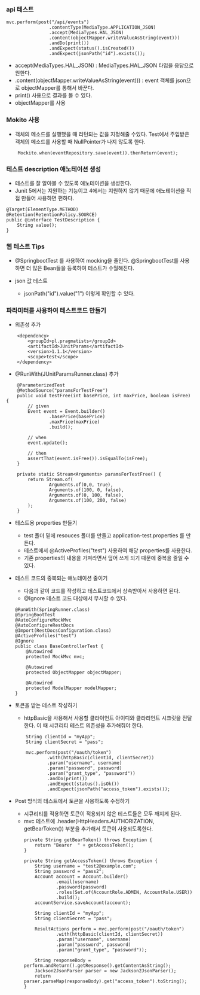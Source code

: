 ### api 테스트
```
mvc.perform(post("/api/events")
                .contentType(MediaType.APPLICATION_JSON)
                .accept(MediaTypes.HAL_JSON)
                .content(objectMapper.writeValueAsString(event)))
                .andDo(print())
                .andExpect(status().isCreated())
                .andExpect(jsonPath("id").exists());
```
- accept(MediaTypes.HAL_JSON) : MediaTypes.HAL_JSON 타입을 응답으로 원한다.
-  .content(objectMapper.writeValueAsString(event))) : event 객체를 json으로 objectMapper를 통해서 바꾼다.
- print() 사용으로 결과를 볼 수 있다.
- objectMapper를 사용

### Mokito 사용
- 객체의 메소드를 실행했을 때 리턴되는 값을 지정해줄 수있다. Test에서 주입받은 객체의 메소드를 사용할 때 NullPointer가 나지 않도록 한다.
    ```
     Mockito.when(eventRepository.save(event)).thenReturn(event);
    ```

### 테스트 description 애노테이션 생성
- 테스트를 잘 알아볼 수 있도록 애노테이션을 생성한다.
- Junit 5에서는 지원하는 기능이고 4에서는 지원하지 않기 때문에 애노테이션을 직접 만들어 사용하면 편하다.
```
@Target(ElementType.METHOD)
@Retention(RetentionPolicy.SOURCE)
public @interface TestDescription {
    String value();
}
```

### 웹 테스트 Tips
- @SpringbootTest 를 사용하여 mocking을 줄인다. @SpringbootTest를 사용하면 더 많은 Bean들을 등록하여 테스트가 수월해진다.

- json 값 테스트
    - jsonPath("id").value("1") 이렇게 확인할 수 있다.


### 파라미터를 사용하여 테스트코드 만들기
- 의존성 추가
```
    <dependency>
        <groupId>pl.pragmatists</groupId>
        <artifactId>JUnitParams</artifactId>
        <version>1.1.1</version>
        <scope>test</scope>
    </dependency>
```
- @RunWith(JUnitParamsRunner.class) 추가
```
    @ParameterizedTest
    @MethodSource("paramsForTestFree")
    public void testFree(int basePrice, int maxPrice, boolean isFree) {
        // given
        Event event = Event.builder()
                .basePrice(basePrice)
                .maxPrice(maxPrice)
                .build();

        // when
        event.update();

        // then
        assertThat(event.isFree()).isEqualTo(isFree);
    }

    private static Stream<Arguments> paramsForTestFree() { 
        return Stream.of(
                Arguments.of(0,0, true),
                Arguments.of(100, 0, false),
                Arguments.of(0, 100, false),
                Arguments.of(100, 200, false)
        );
    }
```

- 테스트용 properties 만들기
    - test 폴더 밑에 resouces 폴더를 만들고 application-test.properties 를 만든다.
    - 테스트에서 @ActiveProfiles("test") 사용하여 해당 properties를 사용한다.
    - 기존 properties의 내용을 가져라면서 덮어 쓰게 되기 때문에 중복을 줄일 수 있다.

- 테스트 코드의 중복되는 애노테이션 줄이기
    - 다음과 같이 코드를 작성하고 테스트코드에서 상속받아서 사용하면 된다.
    - @Ignore 테스트 코드 대상에서 무시할 수 있다.
    ```
    @RunWith(SpringRunner.class)
    @SpringBootTest
    @AutoConfigureMockMvc
    @AutoConfigureRestDocs
    @Import(RestDocsConfiguration.class)
    @ActiveProfiles("test")
    @Ignore
    public class BaseControllerTest {
        @Autowired
        protected MockMvc mvc;

        @Autowired
        protected ObjectMapper objectMapper;

        @Autowired
        protected ModelMapper modelMapper;
    }
    ```

- 토큰을 받는 테스트 작성하기
    - httpBasic을 사용해서 사용할 클라이언트 아이디와 클라리언트 시크릿을 전달한다. 이 때 시큐리티 테스트 의존성을 추가해줘야 한다.
    ```
        String clientId = "myApp";
        String clientSecret = "pass";

        mvc.perform(post("/oauth/token")
                .with(httpBasic(clientId, clientSecret))
                .param("username", username)
                .param("password", password)
                .param("grant_type", "password"))
                .andDo(print())
                .andExpect(status().isOk())
                .andExpect(jsonPath("access_token").exists());
    ```

- Post 방식의 테스트에서 토큰을 사용하도록 수정하기
    - 시큐리티를 적용하면 토큰이 적용되지 않은 테스트들은 모두 깨지게 된다.
    - mvc 테스트에 .header(HttpHeaders.AUTHORIZATION, getBearToken()) 부분을 추가해서 토큰이 사용되도록한다.
        ```
        private String getBearToken() throws Exception {
            return "Bearer  " + getAccessToken();
        }

        private String getAccessToken() throws Exception {
            String username = "test2@example.com";
            String password = "pass2";
            Account account = Account.builder()
                    .email(username)
                    .password(password)
                    .roles(Set.of(AccountRole.ADMIN, AccountRole.USER))
                    .build();
            accountService.saveAccount(account);

            String clientId = "myApp";
            String clientSecret = "pass";

            ResultActions perform = mvc.perform(post("/oauth/token")
                    .with(httpBasic(clientId, clientSecret))
                    .param("username", username)
                    .param("password", password)
                    .param("grant_type", "password"));

            String responseBody = perform.andReturn().getResponse().getContentAsString();
            Jackson2JsonParser parser = new Jackson2JsonParser();
            return parser.parseMap(responseBody).get("access_token").toString();
        }
        ```